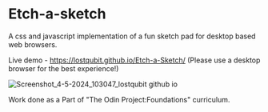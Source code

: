 # Etch-a-sketch

A css and javascript implementation of a fun sketch pad for desktop based web browsers.

Live demo - https://lostqubit.github.io/Etch-a-Sketch/ (Please use a desktop browser for the best experience!)

![Screenshot_4-5-2024_103047_lostqubit github io](https://github.com/lostqubit/Etch-a-Sketch/assets/31575513/a67c37e0-0302-496a-88e4-c2f5ff0538bd)

Work done as a Part of "The Odin Project:Foundations" curriculum.
